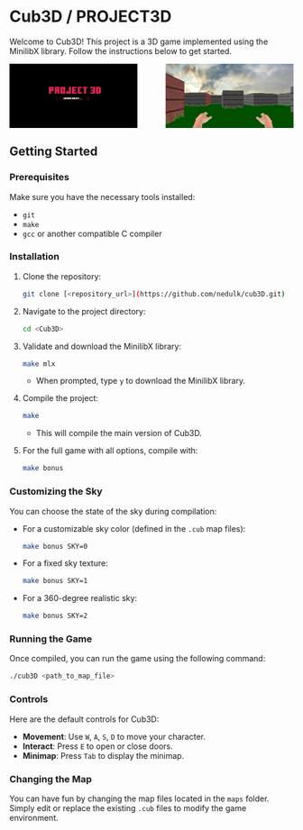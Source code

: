 # Cub3D / PROJECT3D

Welcome to Cub3D! This project is a 3D game implemented using the MinilibX library. Follow the instructions below to get started.

<div style="display: flex; justify-content: space-between;">
    <img src="./screenshots/load_screen2.png" alt="Load Screen" width="45%">
    <img src="./screenshots/sky_360_screen1.png" alt="360 Sky Screen" width="45%">
</div>


## Getting Started

### Prerequisites

Make sure you have the necessary tools installed:
- `git`
- `make`
- `gcc` or another compatible C compiler

### Installation

1. Clone the repository:
    ```sh
    git clone [<repository_url>](https://github.com/nedulk/cub3D.git)
    ```

2. Navigate to the project directory:
    ```sh
    cd <Cub3D>
    ```

3. Validate and download the MinilibX library:
    ```sh
    make mlx
    ```

    - When prompted, type `y` to download the MinilibX library.

4. Compile the project:
    ```sh
    make
    ```

    - This will compile the main version of Cub3D.

5. For the full game with all options, compile with:
    ```sh
    make bonus
    ```

### Customizing the Sky

You can choose the state of the sky during compilation:

- For a customizable sky color (defined in the `.cub` map files):
    ```sh
    make bonus SKY=0
    ```

- For a fixed sky texture:
    ```sh
    make bonus SKY=1
    ```

- For a 360-degree realistic sky:
    ```sh
    make bonus SKY=2
    ```

### Running the Game

Once compiled, you can run the game using the following command:
```sh
./cub3D <path_to_map_file>
```
### Controls

Here are the default controls for Cub3D:

- **Movement**: Use `W`, `A`, `S`, `D` to move your character.
- **Interact**: Press `E` to open or close doors.
- **Minimap**: Press `Tab` to display the minimap.

### Changing the Map

You can have fun by changing the map files located in the `maps` folder. Simply edit or replace the existing `.cub` files to modify the game environment.
